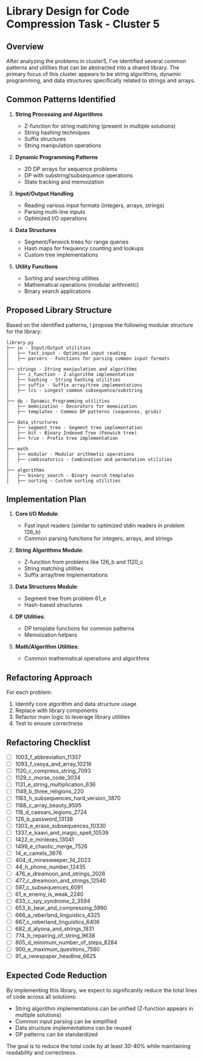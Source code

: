 # Library Design for Code Compression Task - Cluster 5

## Overview

After analyzing the problems in cluster5, I've identified several common patterns and utilities that can be abstracted into a shared library. The primary focus of this cluster appears to be string algorithms, dynamic programming, and data structures specifically related to strings and arrays.

## Common Patterns Identified

1. **String Processing and Algorithms**
   - Z-function for string matching (present in multiple solutions)
   - String hashing techniques
   - Suffix structures
   - String manipulation operations

2. **Dynamic Programming Patterns**
   - 2D DP arrays for sequence problems
   - DP with substring/subsequence operations
   - State tracking and memoization

3. **Input/Output Handling**
   - Reading various input formats (integers, arrays, strings)
   - Parsing multi-line inputs
   - Optimized I/O operations

4. **Data Structures**
   - Segment/Fenwick trees for range queries
   - Hash maps for frequency counting and lookups
   - Custom tree implementations

5. **Utility Functions**
   - Sorting and searching utilities
   - Mathematical operations (modular arithmetic)
   - Binary search applications

## Proposed Library Structure

Based on the identified patterns, I propose the following modular structure for the library:

```
library.py
├── io - Input/Output utilities
│   ├── fast_input - Optimized input reading
│   ├── parsers - Functions for parsing common input formats
│
├── strings - String manipulation and algorithms
│   ├── z_function - Z-algorithm implementation
│   ├── hashing - String hashing utilities
│   ├── suffix - Suffix array/tree implementations
│   ├── lcs - Longest common subsequence/substring
│
├── dp - Dynamic Programming utilities
│   ├── memoization - Decorators for memoization
│   ├── templates - Common DP patterns (sequences, grids)
│
├── data_structures
│   ├── segment_tree - Segment tree implementation
│   ├── bit - Binary Indexed Tree (Fenwick tree)
│   ├── trie - Prefix tree implementation
│
├── math
│   ├── modular - Modular arithmetic operations
│   ├── combinatorics - Combination and permutation utilities
│
├── algorithms
│   ├── binary_search - Binary search templates
│   ├── sorting - Custom sorting utilities
```

## Implementation Plan

1. **Core I/O Module**:
   - Fast input readers (similar to optimized stdin readers in problem 126_b)
   - Common parsing functions for integers, arrays, and strings

2. **String Algorithms Module**:
   - Z-function from problems like 126_b and 1120_c
   - String matching utilities
   - Suffix array/tree implementations

3. **Data Structures Module**:
   - Segment tree from problem 61_e
   - Hash-based structures

4. **DP Utilities**:
   - DP template functions for common patterns
   - Memoization helpers

5. **Math/Algorithm Utilities**:
   - Common mathematical operations and algorithms

## Refactoring Approach

For each problem:
1. Identify core algorithm and data structure usage
2. Replace with library components
3. Refactor main logic to leverage library utilities
4. Test to ensure correctness

## Refactoring Checklist

- [ ] 1003_f_abbreviation_11357
- [ ] 1093_f_vasya_and_array_10216
- [ ] 1120_c_compress_string_7093
- [ ] 1129_c_morse_code_3034
- [ ] 1131_e_string_multiplication_636
- [ ] 1149_b_three_religions_220
- [ ] 1183_h_subsequences_hard_version_3870
- [ ] 1188_c_array_beauty_9595
- [ ] 118_d_caesars_legions_2724
- [ ] 126_b_password_13138
- [ ] 1303_e_erase_subsequences_10330
- [ ] 1337_e_kaavi_and_magic_spell_10539
- [ ] 1422_e_minlexes_13041
- [ ] 1499_e_chaotic_merge_7526
- [ ] 14_e_camels_3676
- [ ] 404_d_minesweeper_1d_2023
- [ ] 44_h_phone_number_12435
- [ ] 476_e_dreamoon_and_strings_2026
- [ ] 477_c_dreamoon_and_strings_12540
- [ ] 597_c_subsequences_6091
- [ ] 61_e_enemy_is_weak_2240
- [ ] 633_c_spy_syndrome_2_3594
- [ ] 653_b_bear_and_compressing_5990
- [ ] 666_a_reberland_linguistics_4325
- [ ] 667_c_reberland_linguistics_6406
- [ ] 682_d_alyona_and_strings_1931
- [ ] 774_h_repairing_of_string_9638
- [ ] 805_d_minimum_number_of_steps_8284
- [ ] 900_e_maximum_questions_7560
- [ ] 91_a_newspaper_headline_6625

## Expected Code Reduction

By implementing this library, we expect to significantly reduce the total lines of code across all solutions:
- String algorithm implementations can be unified (Z-function appears in multiple solutions)
- Common input parsing can be simplified
- Data structure implementations can be reused
- DP patterns can be standardized

The goal is to reduce the total code by at least 30-40% while maintaining readability and correctness.

